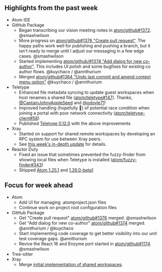 ## Highlights from the past week

- Atom IDE
- GitHub Package
  - Began transcribing our vision meeting notes in [atom/github#1372](https://github.com/atom/github/pull/1372). @smashwilson
  - More progress on [atom/github#1376 "Create pull request"](https://github.com/atom/github/pull/1376). The happy paths work well for publishing and pushing a branch, but it isn't ready to merge until I adjust our messaging in a few edge cases. @smashwilson
  - Started implementing [atom/github/#1374 "Add dialog for new co-author"](https://github.com/atom/github/pull/1374).  This includes UI polish and some bugfixes for existing co author flows.  @kuychaco / @annthurium
  - Merged [atom/github#1364 "Undo last commit and amend context menu option"](https://github.com/atom/github/pull/1364) @kuychaco / @annthurium
- Teletype
  - Enhanced file metadata syncing to update guest workspaces when host renames a shared file ([atom/teletype#147](https://github.com/atom/teletype/issues/147#issuecomment-378401644)). Thanks, [@CaptainJohnyAppleSeed](https://github.com/CaptainJohnyAppleSeed) and [@odoyle71](https://github.com/odoyle71)!
  - Improved handling (hopefully 🤞) of potential race condition when joining a portal with poor network connectivity ([atom/teletype-client#58](https://github.com/atom/teletype-client/pull/58))
  - Published [Teletype 0.12.0](https://github.com/atom/teletype/releases/tag/v0.12.0) with the above improvements
- Xray
  - Started on support for shared remote workspaces by developing an RPC system for use between Xray peers.
  - See [this week's in-depth update](https://github.com/atom/xray/blob/master/docs/updates/2018_04_09.md) for details.
- Reactor Duty
  - Fixed an issue that sometimes prevented the fuzzy-finder from showing local files when Teletype is installed  ([atom/fuzzy-finder#343](https://github.com/atom/fuzzy-finder/issues/343))
  - Shipped [Atom 1.25.1](https://github.com/atom/atom/releases/tag/v1.25.1) and [1.26.0-beta1](https://github.com/atom/atom/releases/tag/v1.26.0-beta1)

## Focus for week ahead

- Atom
  - Add UI for managing .atomproject.json files
  - Continue work on project root configuration files
- GitHub Package
  - Get "Create pull request" [atom/github#1376](https://github.com/atom/github/pull/1376) merged. @smashwilson
  - Get "Add dialog for new co-author" [atom/github#1374](https://github.com/atom/github/pull/1374) merged. @annthurium / @kuychaco
  - Start implementing code coverage to get better visibility into our unit test coverage gaps. @annthurium
  - Revive the React 16 and Enzyme port started in [atom/github#1174](https://github.com/atom/github/pull/1174). @smashwilson
- Tree-sitter
- Xray
  - Merge [initial implementation of shared workspaces](https://github.com/atom/xray/pull/61).
